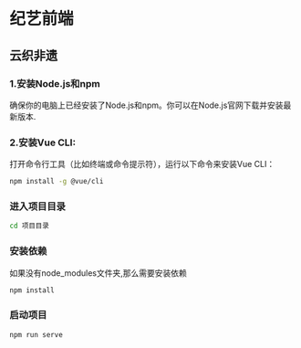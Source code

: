 # 纪艺前端

## 云织非遗

### 1.安装Node.js和npm
确保你的电脑上已经安装了Node.js和npm。你可以在Node.js官网下载并安装最新版本.

### 2.安装Vue CLI:
打开命令行工具（比如终端或命令提示符），运行以下命令来安装Vue CLI：
```bash
npm install -g @vue/cli
```

### 进入项目目录
```bash
cd 项目目录
```

### 安装依赖
如果没有node_modules文件夹,那么需要安装依赖
```bash
npm install
```

### 启动项目
```bash
npm run serve
```
